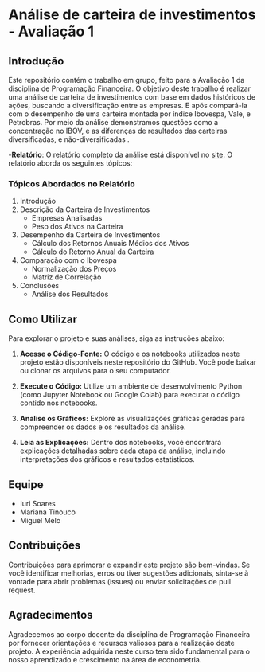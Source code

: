# Análise de carteira de investimentos - Avaliação 1

## Introdução
Este repositório contém o trabalho em grupo, feito para a Avaliação 1 da disciplina de Programação Financeira. O objetivo deste trabalho é realizar uma análise de carteira de investimentos com base em dados históricos de ações, buscando a diversificação entre as empresas. E após compará-la com o desempenho de uma carteira montada por índice Ibovespa, Vale, e Petrobras. Por meio da análise demonstramos questões como a concentração no IBOV, e as diferenças de resultados das carteiras diversificadas, e não-diversificadas .

-**Relatório**: O relatório completo da análise está disponível no [site](https://iurisgs.github.io/carteira-de-investimentos/). O relatório aborda os seguintes tópicos:

### Tópicos Abordados no Relatório
1. Introdução
2. Descrição da Carteira de Investimentos
   - Empresas Analisadas
   - Peso dos Ativos na Carteira
3. Desempenho da Carteira de Investimentos
   - Cálculo dos Retornos Anuais Médios dos Ativos
   - Cálculo do Retorno Anual da Carteira
4. Comparação com o Ibovespa
   - Normalização dos Preços
   - Matriz de Correlação
5. Conclusões
   - Análise dos Resultados

## Como Utilizar

Para explorar o projeto e suas análises, siga as instruções abaixo:

1. **Acesse o Código-Fonte:** O código e os notebooks utilizados neste projeto estão disponíveis neste repositório do GitHub. Você pode baixar ou clonar os arquivos para o seu computador.

2. **Execute o Código:** Utilize um ambiente de desenvolvimento Python (como Jupyter Notebook ou Google Colab) para executar o código contido nos notebooks.

3. **Analise os Gráficos:** Explore as visualizações gráficas geradas para compreender os dados e os resultados da análise.

4. **Leia as Explicações:** Dentro dos notebooks, você encontrará explicações detalhadas sobre cada etapa da análise, incluindo interpretações dos gráficos e resultados estatísticos.

## Equipe
- Iuri Soares
- Mariana Tinouco
- Miguel Melo

## Contribuições

Contribuições para aprimorar e expandir este projeto são bem-vindas. Se você identificar melhorias, erros ou tiver sugestões adicionais, sinta-se à vontade para abrir problemas (issues) ou enviar solicitações de pull request.

## Agradecimentos

Agradecemos ao corpo docente da disciplina de Programação Financeira por fornecer orientações e recursos valiosos para a realização deste projeto. A experiência adquirida neste curso tem sido fundamental para o nosso aprendizado e crescimento na área de econometria.
